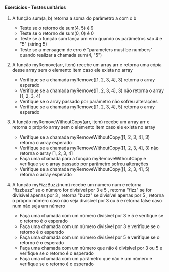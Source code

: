 #### Exercícios - Testes unitários

1. A função sum(a, b) retorna a soma do parâmetro a com o b
    - Teste se o retorno de sum(4, 5) é 9
    - Teste se o retorno de sum(0, 0) é 0
    - Teste se a função sum lança um erro quando os parâmetros são 4 e "5" (string 5)
    - Teste se a mensagem de erro é "parameters must be numbers" quando realizar a chamada sum(4, "5")

2. A função myRemove(arr, item) recebe um array arr e retorna uma cópia desse array sem o elemento item caso ele exista no array
    - Verifique se a chamada myRemove([1, 2, 3, 4], 3) retorna o array esperado
    - Verifique se a chamada myRemove([1, 2, 3, 4], 3) não retorna o array [1, 2, 3, 4]
    - Verifique se o array passado por parâmetro não sofreu alterações
    - Verifique se a chamada myRemove([1, 2, 3, 4], 5) retorna o array esperado

3. A função myRemoveWithoutCopy(arr, item) recebe um array arr e retorna o próprio array sem o elemento item caso ele exista no array
    - Verifique se a chamada myRemoveWithoutCopy([1, 2, 3, 4], 3) retorna o array esperado
    - Verifique se a chamada myRemoveWithoutCopy([1, 2, 3, 4], 3) não retorna o array [1, 2, 3, 4]
    - Faça uma chamada para a função myRemoveWithoutCopy e verifique se o array passado por parâmetro sofreu alterações
    - Verifique se a chamada myRemoveWithoutCopy([1, 2, 3, 4], 5) retorna o array esperado

4. A função myFizzBuzz(num) recebe um número num e retorna "fizzbuzz" se o número for divisível por 3 e 5 , retorna "fizz" se for divisível apenas por 3 , retorna "buzz" se divisível apenas por 5 , retorna o próprio número caso não seja divisível por 3 ou 5 e retorna false caso num não seja um número
    - Faça uma chamada com um número divisível por 3 e 5 e verifique se o retorno é o esperado
    - Faça uma chamada com um número divisível por 3 e verifique se o retorno é o esperado
    - Faça uma chamada com um número divisível por 5 e verifique se o retorno é o esperado
    - Faça uma chamada com um número que não é divisível por 3 ou 5 e verifique se o retorno é o esperado
    - Faça uma chamada com um parâmetro que não é um número e verifique se o retorno é o esperado
